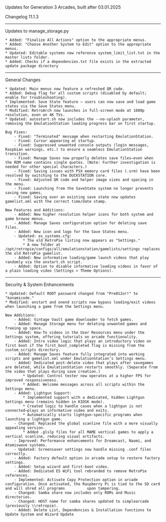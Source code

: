Updates for Generation 3 Arcades, built after 03.01.2025

Changelog 11.1.3

--------------------------------------------------

Updates to manage_storage.py

	* Added: "Finalize All Actions" option to the appropriate menus.
	* Added: "Choose Another System to Edit" option to the appropriate menus.
	* Updated: Editable systems now reference system_limit_list.txt in the master lists folder.
	* Added: Checks if a dependencies.txt file exists in the extracted update package directory

--------------------------------------------------

General Changes

	* Updated: Main menus now feature a refreshed QR code.
	* Added: Debug flag for all custom scripts (disabled by default; enable for troubleshooting).
	* Implemented: Save State feature – users can now save and load game states via the Save States menu.
	* Modified: RetroArch now launches in full-screen mode at 1080p resolution, even on 4K TVs.
	* Updated: autostart.sh now includes the --no-splash parameter, removing the EmulationStation loading progress bar on first startup.

	Bug Fixes:
		- Fixed: "Terminated" message when restarting EmulationStation.
		- Fixed: Cursor appearing at startup.
		- Fixed: Suppressed unwanted console outputs (login messages, Raspbian warnings, etc.) to ensure a seamless EmulationStation transition.
		- Fixed: Manage Saves now properly deletes save files—even when the ROM name contains single quotes. (Note: Further investigation is needed for other special characters.)
		- Fixed: Saving issues with PSX memory card files (.srm) have been resolved by switching to the DUCKSTATION core.
		- Fixed: Adjusted QR code and helper image sizes and spacing in the menu.
		- Fixed: Launching from the SaveState system no longer prevents saving new games.
		- Fixed: Saving over an existing save state now updates gamelist.xml with the correct time/date stamp.

	New Features and Additions:
		- Added: New higher resolution helper icons for both system and game browse menus.
		- Added: Manage Saves configuration option for deleting save files.
		- Added: New icon and logo for the Save States menu.
		- Updated: es_systems.cfg:
			* The old RetroPie listing now appears as "Settings."
			* A new folder at /opt/retropie/configs/all/emulationstation/gamelists/settings replaces the old RetroPie gamelist.
		- Added: New informative loading/game launch videos that play randomly via the onstart.sh script.
		- Added: Option to disable informative loading videos in favor of a plain loading video (Settings > Theme Options).

--------------------------------------------------

Security & System Enhancements

	* Updated: Default ROOT password changed from "Pre012or!" to "konamicode."
	* Modified: onstart and onend scripts now bypass loading/exit videos when launching a game from the Settings menu.

	New Additions:
		- Added: Vintage Vault game downloader to fetch games.
		- Added: Manage Storage menu for deleting unwanted games and freeing up space.
		- Added: How-To videos in the User Resources menu under the Settings system, offering tutorials on arcade functionality.
		- Added: Intro video logic that plays an introductory video on first boot if the first_boot_completed flag is missing from the custom_scripts directory.
		- Added: Manage Saves feature fully integrated into working scripts and gamelist.xml under EmulationStation’s Settings menu.
		- Added: Dedicated post-delete video that plays after savegames are deleted, while EmulationStation restarts smoothly. (Separate from the video that plays during save creation.)
			* Updated: Control tester now operates at a higher FPS for improved responsiveness.
			* Added: Welcome messages across all scripts within the Settings menu.
		- Added: Lightgun Support:
			* Implemented support with a dedicated, hidden Lightgun Settings menu (remains hidden in KIOSK mode).
			* Created logic to handle cases when a lightgun is not connected—plays an informative video and exits.
			* Automatically starts lightgun-specific programs when launching a lightgun game.
		- Changed: Replaced the global scanline file with a more visually appealing version.
			* Added .glslp files for all MAME vertical games to apply a vertical scanline, reducing visual artifacts.
		- Improved: Performance enhancements for Dreamcast, Naomi, and Atomiswave systems.
		- Updated: Screensaver settings now handle missing .conf files correctly.
		- Added: Factory default option in arcade setup to restore factory settings.
		- Added: Setup wizard and first-boot video.
		- Added: Dedicated ES WiFi tool rebranded to remove RetroPie references.
		- Implemented: Activate Copy Protection option in arcade configuration. Once activated, the Raspberry Pi is tied to the SD card and will shred all programs          upon tampering.
		- Changed: Samba share now includes only ROMs and Music directories.
		- Changed: HOST name for samba shares updated to simplearcade (previously \\retropie).
		- Added: Delete List, Dependencies & Installation functions to Update System and Wizard Update
